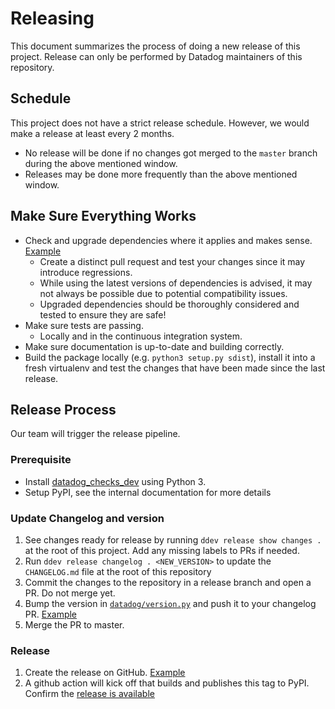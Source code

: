 # Releasing
This document summarizes the process of doing a new release of this project.
Release can only be performed by Datadog maintainers of this repository.

## Schedule
This project does not have a strict release schedule. However, we would make a release at least every 2 months.
  - No release will be done if no changes got merged to the `master` branch during the above mentioned window.
  - Releases may be done more frequently than the above mentioned window.

## Make Sure Everything Works
* Check and upgrade dependencies where it applies and makes sense. [Example](https://github.com/DataDog/datadogpy/commit/f81efe8cbf6e5bc5cb4ab46da750248161d0c548#diff-2eeaed663bd0d25b7e608891384b7298)
  - Create a distinct pull request and test your changes since it may introduce regressions.
  - While using the latest versions of dependencies is advised, it may not always be possible due to potential compatibility issues.
  - Upgraded dependencies should be thoroughly considered and tested to ensure they are safe!
* Make sure tests are passing.
  - Locally and in the continuous integration system.
* Make sure documentation is up-to-date and building correctly.
* Build the package locally (e.g. `python3 setup.py sdist`), install it into a fresh virtualenv and test the changes that have been made since the last release.

## Release Process
Our team will trigger the release pipeline.

### Prerequisite 
- Install [datadog_checks_dev](https://datadog-checks-base.readthedocs.io/en/latest/datadog_checks_dev.cli.html#installation) using Python 3.
- Setup PyPI, see the internal documentation for more details

### Update Changelog and version

1. See changes ready for release by running `ddev release show changes .` at the root of this project. Add any missing labels to PRs if needed.
1. Run `ddev release changelog . <NEW_VERSION>` to update the `CHANGELOG.md` file at the root of this repository
1. Commit the changes to the repository in a release branch and open a PR. Do not merge yet.
1. Bump the version in [`datadog/version.py`](datadog/version.py) and push it to your changelog PR. [Example](https://github.com/DataDog/datadogpy/pull/495/files#diff-2eeaed663bd0d25b7e608891384b7298)
1. Merge the PR to master.

### Release
1. Create the release on GitHub. [Example](https://github.com/DataDog/datadogpy/releases/tag/0.40.0)
1. A github action will kick off that builds and publishes this tag to PyPI. Confirm the [release is available](https://pypi.org/project/datadog/#history)